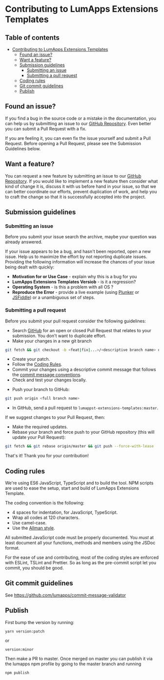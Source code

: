 # Contributing to LumApps Extensions Templates

<h2>Table of contents</h2>

- [Contributing to LumApps Extensions Templates](#contributing-to-lumapps-extensions-templates)
  - [Found an issue?](#found-an-issue)
  - [Want a feature?](#want-a-feature)
  - [Submission guidelines](#submission-guidelines)
    - [Submitting an issue](#submitting-an-issue)
    - [Submitting a pull request](#submitting-a-pull-request)
  - [Coding rules](#coding-rules)
  - [Git commit guidelines](#git-commit-guidelines)
  - [Publish](#publish)

## Found an issue?
If you find a bug in the source code or a mistake in the documentation, you can help us by submitting an issue to our [GitHub Repository](https://github.com/lumapps/lumapps-extensions-templates/issues). Even better you can submit a Pull Request with a fix.

If you are feeling it, you can even fix the issue yourself and submit a Pull Request. Before opening a Pull Request, please see the Submission Guidelines below.

## Want a feature?
You can request a new feature by submitting an issue to our [GitHub Repository](https://github.com/lumapps/lumapps-extensions-templates/issues). If you would like to implement a new feature then consider what kind of change it is, discuss it with us before hand in your issue, so that we can better coordinate our efforts, prevent duplication of work, and help you to craft the change so that it is successfully accepted into the project.

## Submission guidelines

### Submitting an issue

Before you submit your issue search the archive, maybe your question was already answered.

If your issue appears to be a bug, and hasn't been reported, open a new issue. Help us to maximize the effort by not reporting duplicate issues. Providing the following information will increase the chances of your issue being dealt with quickly:

-   **Motivation for or Use Case** - explain why this is a bug for you
-   **LumApps Extensions Templates Versiob** - is it a regression?
-   **Operating System** - is this a problem with all OS ?
-   **Reproduce the Error** - provide a live example (using [Plunker](http://plnkr.co/edit) or [JSFiddle](http://jsfiddle.net/)) or a unambiguous set of steps.

### Submitting a pull request

Before you submit your pull request consider the following guidelines:

-   Search [GitHub](https://github.com/lumapps/design-system/pulls) for an open or closed Pull Request that relates to your submission. You don't want to duplicate effort.
-   Make your changes in a new git branch

```bash
git fetch && git checkout -b <feat|fix|...>/<descriptive branch name> origin/master
```

-   Create your patch.
-   Follow the [Coding Rules](#rules).
-   Commit your changes using a descriptive commit message that follows the [commit message conventions](#commit-message-format).
-   Check and test your changes locally.

*   Push your branch to GitHub:

```bash
git push origin <full branch name>
```

-   In GitHub, send a pull request to `lumappst-extensions-templates:master`.

If we suggest changes to your Pull Request, then:

-   Make the required updates.
-   Rebase your branch and force push to your GitHub repository (this will update your Pull Request):

```bash
git fetch && git rebase origin/master && git push --force-with-lease
```

That's it! Thank you for your contribution!

## Coding rules

We're using ES6 JavaScript, TypeScript and to build the tool.
NPM scripts are used to ease the setup, start and build of LumApps Extensions Template.

The coding convention is the following:

-   4 spaces for indentation, for JavaScript, TypeScript.
-   Wrap all codes at 120 characters.
-   Use camel-case.
-   Use the [Allman style](http://en.wikipedia.org/wiki/Indent_style#Allman_style).

All submitted JavaScript code must be properly documented. You _must_ at least document all your functions, methods and members using the JSDoc format.

For the ease of use and contributing, most of the coding styles are enforced with ESLint, TSLint and Prettier. So as long as the pre-commit script let you commit, you should be good.

## Git commit guidelines

See https://github.com/lumapps/commit-message-validator

## Publish

First bump the version by running:

```
yarn version:patch
```

or

```
version:minor
```

Then make a PR to master. 
Once merged on master you can publish it via the lumapps npm profile by going to the master branch and running

```
npm publish
```

